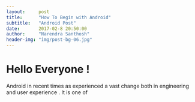 ```yaml
---
layout:     post
title:      "How To Begin with Android"
subtitle:   "Android Post"
date:       2017-02-8 20:50:00
author:     "Narendra Santhosh"
header-img: "img/post-bg-06.jpg"
---
```

<b><h1>Hello Everyone ! </h1></b>
<p>Android in recent times as experienced a vast change both in engineering and user experience . It is one of </p>


